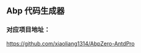 ## Abp 代码生成器                 

### 对应项目地址：

<a href="https://github.com/xiaoliang1314/AbpZero-AntdPro">https://github.com/xiaoliang1314/AbpZero-AntdPro<a>

